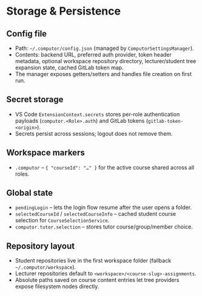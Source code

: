 # Storage & Persistence

## Config file
- Path: `~/.computor/config.json` (managed by `ComputorSettingsManager`).
- Contents: backend URL, preferred auth provider, token header metadata, optional workspace repository directory, lecturer/student tree expansion state, cached GitLab token map.
- The manager exposes getters/setters and handles file creation on first run.

## Secret storage
- VS Code `ExtensionContext.secrets` stores per-role authentication payloads (`computor.<Role>.auth`) and GitLab tokens (`gitlab-token-<origin>`).
- Secrets persist across sessions; logout does not remove them.

## Workspace markers
- `.computor` – `{ "courseId": "…" }` for the active course shared across all roles.

## Global state
- `pendingLogin` – lets the login flow resume after the user opens a folder.
- `selectedCourseId` / `selectedCourseInfo` – cached student course selection for `CourseSelectionService`.
- `computor.tutor.selection` – stores tutor course/group/member choice.

## Repository layout
- Student repositories live in the first workspace folder (fallback `~/.computor/workspace`).
- Lecturer repositories default to `<workspace>/<course-slug>-assignments`.
- Absolute paths saved on course content entries let tree providers expose filesystem nodes directly.
